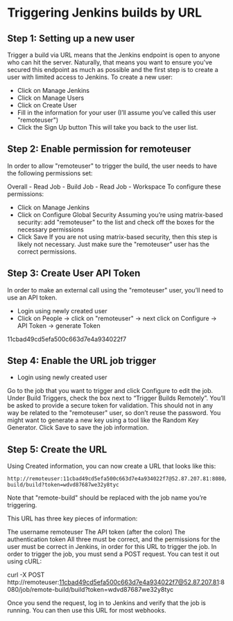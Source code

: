 # Triggering Jenkins builds by URL

## Step 1: Setting up a new user
Trigger a build via URL means that the Jenkins endpoint is open to anyone who can hit the server. Naturally, that means you want to ensure you’ve secured this endpoint as much as possible and the first step is to create a user with limited access to Jenkins. To create a new user:

* Click on Manage Jenkins
* Click on Manage Users
* Click on Create User
* Fill in the information for your user (I’ll assume you’ve called this user "remoteuser")
* Click the Sign Up button
This will take you back to the user list.

## Step 2: Enable permission for remoteuser
In order to allow "remoteuser" to trigger the build, the user needs to have the following permissions set:

Overall - Read
Job - Build
Job - Read
Job - Workspace
To configure these permissions:

* Click on Manage Jenkins
* Click on Configure Global Security
Assuming you’re using matrix-based security: add "remoteuser" to the list and check off the boxes for the necessary permissions
* Click Save
If you are not using matrix-based security, then this step is likely not necessary. Just make sure the "remoteuser" user has the correct permissions.

## Step 3: Create User API Token
In order to make an external call using the "remoteuser" user, you’ll need to use an API token. 

* Login using newly created user
* Click on People -> click on "remoteuser" -> next click on Configure -> API Token -> generate Token

11cbad49cd5efa500c663d7e4a934022f7

## Step 4: Enable the URL job trigger
* Login using newly created user

Go to the job that you want to trigger and click Configure to edit the job. Under Build Triggers, check the box next to “Trigger Builds Remotely”. You’ll be asked to provide a secure token for validation. This should not in any way be related to the "remoteuser" user, so don’t reuse the password. You might want to generate a new key using a tool like the Random Key Generator. Click Save to save the job information.

## Step 5: Create the URL

Using Created information, you can now create a URL that looks like this:

```
http://remoteuser:11cbad49cd5efa500c663d7e4a934022f7@52.87.207.81:8080/job/remote-build/build?token=wdvd87687we32y8tyc

```
Note that "remote-build" should be replaced with the job name you’re triggering. 

This URL has three key pieces of information:

The username remoteuser
The API token (after the colon)
The authentication token
All three must be correct, and the permissions for the user must be correct in Jenkins, in order for this URL to trigger the job. In order to trigger the job, you must send a POST request. You can test it out using cURL:

curl -X POST http://remoteuser:11cbad49cd5efa500c663d7e4a934022f7@52.87.207.81:8080/job/remote-build/build?token=wdvd87687we32y8tyc

Once you send the request, log in to Jenkins and verify that the job is running. You can then use this URL for most webhooks.

